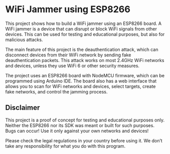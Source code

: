 <h1>WiFi Jammer using ESP8266</h1>
<p>This project shows how to build a WiFi jammer using an ESP8266 board. A WiFi jammer is a device that can disrupt or block WiFi signals from other devices. This can be used for testing and educational purposes, but also for malicious attacks.</p>
<p>The main feature of this project is the deauthentication attack, which can disconnect devices from their WiFi network by sending fake deauthentication packets. This attack works on most 2.4GHz WiFi networks and devices, unless they use WiFi 6 or other security measures.</p>
<p>The project uses an ESP8266 board with NodeMCU firmware, which can be programmed using Arduino IDE. The board also has a web interface that allows you to scan for WiFi networks and devices, select targets, create fake networks, and control the jamming process.</p>
<h2>Disclaimer</h2>
<p>This project is a proof of concept for testing and educational purposes only. Neither the ESP8266 nor its SDK was meant or built for such purposes. Bugs can occur! Use it only against your own networks and devices!</p>
<p>Please check the legal regulations in your country before using it. We don’t take any responsibility for what you do with this program.</p>
